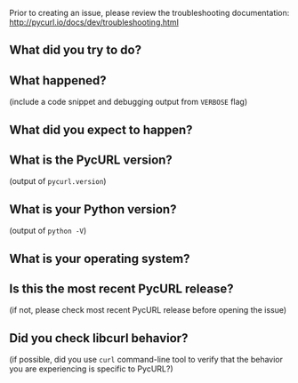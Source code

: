 Prior to creating an issue, please review the troubleshooting documentation:
http://pycurl.io/docs/dev/troubleshooting.html


## What did you try to do?


## What happened?

(include a code snippet and debugging output from `VERBOSE` flag)


## What did you expect to happen?


## What is the PycURL version?

(output of `pycurl.version`)


## What is your Python version?

(output of `python -V`)


## What is your operating system?


## Is this the most recent PycURL release?

(if not, please check most recent PycURL release before opening the issue)


## Did you check libcurl behavior?

(if possible, did you use `curl` command-line tool to verify that the behavior
you are experiencing is specific to PycURL?)
